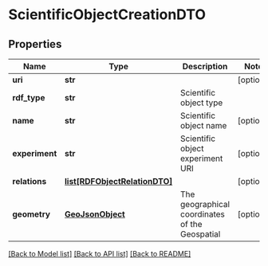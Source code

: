 # ScientificObjectCreationDTO

## Properties
Name | Type | Description | Notes
------------ | ------------- | ------------- | -------------
**uri** | **str** |  | [optional] 
**rdf_type** | **str** | Scientific object type | 
**name** | **str** | Scientific object name | [optional] 
**experiment** | **str** | Scientific object experiment URI | [optional] 
**relations** | [**list[RDFObjectRelationDTO]**](RDFObjectRelationDTO.md) |  | [optional] 
**geometry** | [**GeoJsonObject**](GeoJsonObject.md) | The geographical coordinates of the Geospatial | [optional] 

[[Back to Model list]](../README.md#documentation-for-models) [[Back to API list]](../README.md#documentation-for-api-endpoints) [[Back to README]](../README.md)


